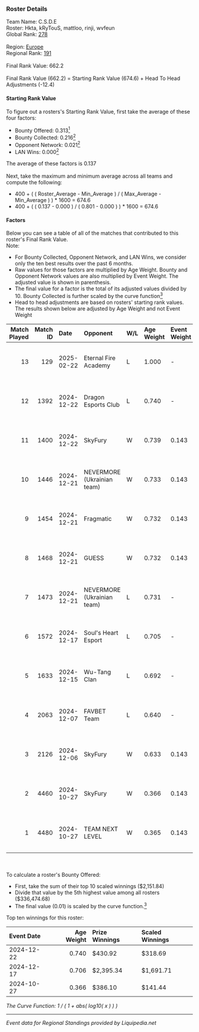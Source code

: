 ### Roster Details<br />
Team Name: C.S.D.E<br />
Roster: Hkta, kRyTouS, mattloo, rinji, wvfeun<br />
Global Rank: [278](../standings_global.md)<br />
<br />
Region: [Europe]( ../standings_europe.md)<br />
Regional Rank: [191]( ../standings_europe.md)<br />
<br />
Final Rank Value:  662.2<br />
<br />
Final Rank Value (662.2) = Starting Rank Value (674.6) + Head To Head Adjustments (-12.4)<br />

#### Starting Rank Value<br />
To figure out a rosters's Starting Rank Value, first take the average of these four factors:<br />
- Bounty Offered: 0.313[<sup>1</sup>](#table2)
- Bounty Collected: 0.216[<sup>2</sup>](#table1)
- Opponent Network: 0.021[<sup>2</sup>](#table1)
- LAN Wins: 0.000[<sup>2</sup>](#table1)

The average of these factors is 0.137<br />
<br />
Next, take the maximum and minimum average across all teams and compute the following:<br />
- 400 + ( ( Roster_Average - Min_Average ) / ( Max_Average - Min_Average ) ) * 1600 = 674.6
- 400 + ( ( 0.137 - 0.000 ) / ( 0.801 - 0.000 ) ) * 1600 = 674.6


#### Factors<br />
Below you can see a table of all of the matches that contributed to this roster's Final Rank Value.<br />
Note:<br />

- For Bounty Collected, Opponent Network, and LAN Wins, we consider only the ten best results over the past 6 months.
- Raw values for those factors are multiplied by Age Weight. Bounty and Opponent Network values are also multiplied by Event Weight. The adjusted value is shown in parenthesis.
- The final value for a factor is the total of its adjusted values divided by 10. Bounty Collected is further scaled by the curve function[<sup>3</sup>](#curveFunction)
- Head to head adjustments are based on rosters' starting rank values. The results shown below are adjusted by Age Weight and not Event Weight
<span id="table1"></span><br />


| Match Played | Match ID | Date       | Opponent                   | W/L | Age Weight | Event Weight | Bounty Collected | Opponent Network | LAN Wins  | H2H Adj. | Roster                                   |
| -: | -: | :- | :- | :- | :- | :- | :- | :- | :- | -: | :- |
|           13 |      129 | 2025-02-22 | Eternal Fire Academy       | L   | 1.000      | -            | -                | -                | -         |   -22.95 | Hkta, kRyTouS, mattloo, rinji, wvfeun    |
|           12 |     1392 | 2024-12-22 | Dragon Esports Club        | L   | 0.740      | -            | -                | -                | -         |   -11.60 | Hkta, kRyTouS, mattloo, shiny, t3zisswes |
|           11 |     1400 | 2024-12-22 | SkyFury                    | W   | 0.739      | 0.143        | 0.004 (0.000)    | 0.342 (0.036)    | 0 (0.000) |    10.98 | Hkta, kRyTouS, mattloo, shiny, t3zisswes |
|           10 |     1446 | 2024-12-21 | NEVERMORE (Ukrainian team) | W   | 0.733      | 0.143        | 0.010 (0.001)    | 0.911 (0.095)    | 0 (0.000) |    15.46 | Hkta, kRyTouS, mattloo, shiny, t3zisswes |
|            9 |     1454 | 2024-12-21 | Fragmatic                  | W   | 0.732      | 0.143        | 0.000 (0.000)    | 0.069 (0.007)    | 0 (0.000) |     7.70 | Hkta, kRyTouS, mattloo, shiny, t3zisswes |
|            8 |     1468 | 2024-12-21 | GUESS                      | W   | 0.732      | 0.143        | 0.000 (0.000)    | 0.000 (0.000)    | 0 (0.000) |     6.24 | Hkta, kRyTouS, mattloo, shiny, t3zisswes |
|            7 |     1473 | 2024-12-21 | NEVERMORE (Ukrainian team) | L   | 0.731      | -            | -                | -                | -         |    -6.76 | Hkta, kRyTouS, mattloo, shiny, t3zisswes |
|            6 |     1572 | 2024-12-17 | Soul's Heart Esport        | L   | 0.705      | -            | -                | -                | -         |   -16.09 | Hkta, kRyTouS, mattloo, rinji, wvfeun    |
|            5 |     1633 | 2024-12-15 | Wu-Tang Clan               | L   | 0.692      | -            | -                | -                | -         |   -11.30 | Hkta, kRyTouS, mattloo, rinji, wvfeun    |
|            4 |     2063 | 2024-12-07 | FAVBET Team                | L   | 0.640      | -            | -                | -                | -         |    -5.15 | Hkta, mattloo, rinji, shiny, wvfeun      |
|            3 |     2126 | 2024-12-06 | SkyFury                    | W   | 0.633      | 0.143        | 0.004 (0.000)    | 0.342 (0.031)    | 0 (0.000) |     9.31 | Hkta, mattloo, rinji, shiny, wvfeun      |
|            2 |     4460 | 2024-10-27 | SkyFury                    | W   | 0.366      | 0.143        | 0.004 (0.000)    | 0.342 (0.018)    | 0 (0.000) |     5.85 | Hkta, mattloo, rinji, shiny, wvfeun      |
|            1 |     4480 | 2024-10-27 | TEAM NEXT LEVEL            | W   | 0.365      | 0.143        | 0.003 (0.000)    | 0.465 (0.024)    | 0 (0.000) |     5.95 | Hkta, mattloo, rinji, shiny, wvfeun      |

<br />
<span id="table2"></span><br />
To calculate a roster's Bounty Offered:<br />

- First, take the sum of their top 10 scaled winnings ($2,151.84)
- Divide that value by the 5th highest value among all rosters ($336,474.68)
- The final value (0.01) is scaled by the curve function.[<sup>3</sup>](#curveFunction)

Top ten winnings for this roster:<br />

| Event Date | Age Weight | Prize Winnings | Scaled Winnings |
| :- | -: | :- | :- |
| 2024-12-22 |      0.740 | $430.92        | $318.69         |
| 2024-12-17 |      0.706 | $2,395.34      | $1,691.71       |
| 2024-10-27 |      0.366 | $386.10        | $141.44         |


<span id="curveFunction"></span>_The Curve Function: 1 / ( 1 + abs( log10( x ) ) )_<br />

---
_Event data for Regional Standings provided by Liquipedia.net_<br />
